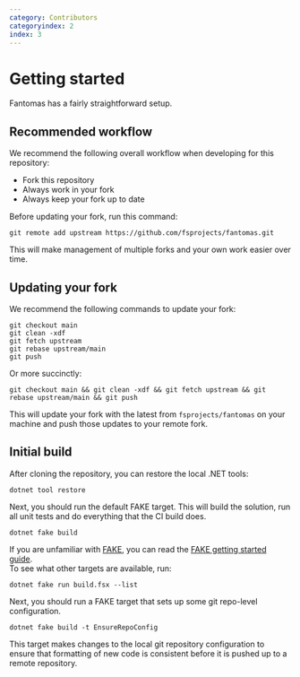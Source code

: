 ```yaml
---
category: Contributors
categoryindex: 2
index: 3
---
```

# Getting started

Fantomas has a fairly straightforward setup.

## Recommended workflow

We recommend the following overall workflow when developing for this repository:

* Fork this repository
* Always work in your fork
* Always keep your fork up to date

Before updating your fork, run this command:

```shell
git remote add upstream https://github.com/fsprojects/fantomas.git
```

This will make management of multiple forks and your own work easier over time.

## Updating your fork

We recommend the following commands to update your fork:

```shell
git checkout main
git clean -xdf
git fetch upstream
git rebase upstream/main
git push
```

Or more succinctly:

```shell
git checkout main && git clean -xdf && git fetch upstream && git rebase upstream/main && git push
```

This will update your fork with the latest from `fsprojects/fantomas` on your machine and push those updates to your remote fork.

## Initial build

After cloning the repository, you can restore the local .NET tools:

```shell
dotnet tool restore
```

Next, you should run the default FAKE target.
This will build the solution, run all unit tests and do everything that the CI build does.

```shell
dotnet fake build
```

If you are unfamiliar with [FAKE](https://fake.build/), you can read the [FAKE getting started guide](https://fake.build/fake-gettingstarted.html).  
To see what other targets are available, run:

```shell
dotnet fake run build.fsx --list
```

Next, you should run a FAKE target that sets up some git repo-level configuration.

```shell
dotnet fake build -t EnsureRepoConfig
```

This target makes changes to the local git repository configuration to ensure
that formatting of new code is consistent before it is pushed up to a remote repository.

<fantomas-nav previous="./FSharp.html" next="./Solution%20Structure.html">